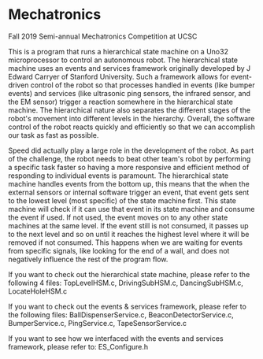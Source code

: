 # Mechatronics
Fall 2019 Semi-annual Mechatronics Competition at UCSC

This is a program that runs a hierarchical state machine on a Uno32 microprocessor to control an autonomous robot. The hierarchical state machine uses an events and services framework originally developed by J Edward Carryer of Stanford University. Such a framework allows for event-driven control of the robot so that processes handled in events (like bumper events) and services (like ultrasonic ping sensors, the infrared sensor, and the EM sensor) trigger a reaction somewhere in the hierarchical state machine. The hierarchical nature also separates the different stages of the robot's movement into different levels in the hierarchy. Overall, the software control of the robot reacts quickly and efficiently so that we can accomplish our task as fast as possible.

Speed did actually play a large role in the development of the robot. As part of the challenge, the robot needs to beat other team's robot by performing a specific task faster so having a more responsive and efficient method of responding to individual events is paramount. The hierarchical state machine handles events from the bottom up, this means that the when the external sensors or internal software trigger an event, that event gets sent to the lowest level (most specific) of the state machine first. This state machine will check if it can use that event in its state machine and consume the event if used. If not used, the event moves on to any other state machines at the same level. If the event still is not consumed, it passes up to the next level and so on until it reaches the highest level where it will be removed if not consumed. This happens when we are waiting for events from specific signals, like looking for the end of a wall, and does not negatively influence the rest of the program flow.

If you want to check out the hierarchical state machine, please refer to the following 4 files: 
TopLevelHSM.c, DrivingSubHSM.c, DancingSubHSM.c, LocateHoleHSM.c
  
If you want to check out the events & services framework, please refer to the following files: 
BallDispenserService.c, BeaconDetectorService.c, BumperService.c, PingService.c, TapeSensorService.c
  
If you want to see how we interfaced with the events and services framework, please refer to: 
ES_Configure.h
